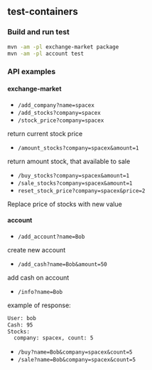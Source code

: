 ## test-containers

### Build and run test

```bash
mvn -am -pl exchange-market package
mvn -am -pl account test
```

### API examples

#### exchange-market

- `/add_company?name=spacex`
- `/add_stocks?company=spacex`
- `/stock_price?company=spacex` 

return current stock price
- `/amount_stocks?company=spacex&amount=1` 

return amount stock, that available to sale

- `/buy_stocks?company=spacex&amount=1`
- `/sale_stocks?company=spacex&amount=1`
- `reset_stock_price?company=spacex&price=2`

Replace price of stocks with new value

#### account

- `/add_account?name=Bob`

create new account

- `/add_cash?name=Bob&amount=50`

add cash on account

- `/info?name=Bob`

example of response:
```bash
User: bob
Cash: 95
Stocks:
  company: spacex, count: 5
```

- `/buy?name=Bob&company=spacex&count=5`
- `/sale?name=Bob&company=spacex&count=5`